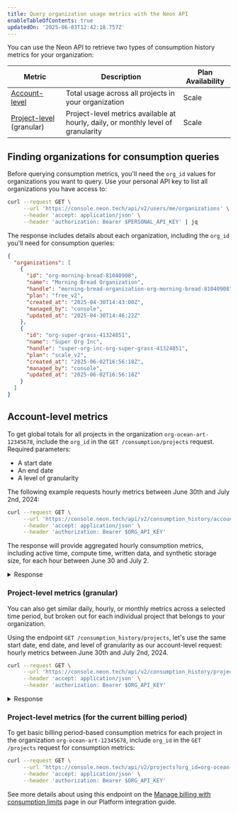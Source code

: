 ```yaml
---
title: Query organization usage metrics with the Neon API
enableTableOfContents: true
updatedOn: '2025-06-03T12:42:18.757Z'
---
```


You can use the Neon API to retrieve two types of consumption history metrics for your organization:

| Metric                                                                                           | Description                                                                       | Plan Availability |
| ------------------------------------------------------------------------------------------------ | --------------------------------------------------------------------------------- | ----------------- |
| [Account-level](https://api-docs.neon.tech/reference/getconsumptionhistoryperaccount)            | Total usage across all projects in your organization                              | Scale             |
| [Project-level](https://api-docs.neon.tech/reference/getconsumptionhistoryperproject) (granular) | Project-level metrics available at hourly, daily, or monthly level of granularity | Scale             |

## Finding organizations for consumption queries

Before querying consumption metrics, you'll need the `org_id` values for organizations you want to query. Use your personal API key to list all organizations you have access to:

```bash shouldWrap
curl --request GET \
     --url 'https://console.neon.tech/api/v2/users/me/organizations' \
     --header 'accept: application/json' \
     --header 'authorization: Bearer $PERSONAL_API_KEY' | jq
```

The response includes details about each organization, including the `org_id` you'll need for consumption queries:

```json
{
  "organizations": [
    {
      "id": "org-morning-bread-81040908",
      "name": "Morning Bread Organization",
      "handle": "morning-bread-organization-org-morning-bread-81040908",
      "plan": "free_v2",
      "created_at": "2025-04-30T14:43:00Z",
      "managed_by": "console",
      "updated_at": "2025-04-30T14:46:22Z"
    },
    {
      "id": "org-super-grass-41324851",
      "name": "Super Org Inc",
      "handle": "super-org-inc-org-super-grass-41324851",
      "plan": "scale_v2",
      "created_at": "2025-06-02T16:56:18Z",
      "managed_by": "console",
      "updated_at": "2025-06-02T16:56:18Z"
    }
  ]
}
```

## Account-level metrics

To get global totals for all projects in the organization `org-ocean-art-12345678`, include the `org_id` in the `GET /consumption/projects` request. Required parameters:

- A start date
- An end date
- A level of granularity

The following example requests hourly metrics between June 30th and July 2nd, 2024:

```bash shouldWrap
curl --request GET \
     --url 'https://console.neon.tech/api/v2/consumption_history/account?from=2024-06-30T15%3A30%3A00Z&to=2024-07-02T15%3A30%3A00Z&granularity=hourly&org_id=org-ocean-art-12345678' \
     --header 'accept: application/json' \
     --header 'authorization: Bearer $ORG_API_KEY'
```

The response will provide aggregated hourly consumption metrics, including active time, compute time, written data, and synthetic storage size, for each hour between June 30 and July 2.

<details>
<summary>Response</summary>

```json
{
  "periods": [
    {
      "period_id": "random-period-abcdef",
      "period_plan": "scale",
      "period_start": "2024-06-01T00:00:00Z",
      "consumption": [
        {
          "timeframe_start": "2024-06-30T15:00:00Z",
          "timeframe_end": "2024-06-30T16:00:00Z",
          "active_time_seconds": 147452,
          "compute_time_seconds": 43215,
          "written_data_bytes": 111777920,
          "synthetic_storage_size_bytes": 41371988928
        },
        {
          "timeframe_start": "2024-06-30T16:00:00Z",
          "timeframe_end": "2024-06-30T17:00:00Z",
          "active_time_seconds": 147468,
          "compute_time_seconds": 43223,
          "written_data_bytes": 110483584,
          "synthetic_storage_size_bytes": 41467955616
        }
        // ... More consumption data
      ]
    },
    {
      "period_id": "random-period-ghijkl",
      "consumption": [
        {
          "timeframe_start": "2024-07-01T00:00:00Z",
          "timeframe_end": "2024-07-01T01:00:00Z",
          "active_time_seconds": 145672,
          "compute_time_seconds": 42691,
          "written_data_bytes": 115110912,
          "synthetic_storage_size_bytes": 42194712672
        },
        {
          "timeframe_start": "2024-07-01T01:00:00Z",
          "timeframe_end": "2024-07-01T02:00:00Z",
          "active_time_seconds": 147464,
          "compute_time_seconds": 43193,
          "written_data_bytes": 110078200,
          "synthetic_storage_size_bytes": 42291858520
        }
        // ... More consumption data
      ]
    }
    // ... More periods
  ]
}
```

</details>

### Project-level metrics (granular)

You can also get similar daily, hourly, or monthly metrics across a selected time period, but broken out for each individual project that belongs to your organization.

Using the endpoint `GET /consumption_history/projects`, let's use the same start date, end date, and level of granularity as our account-level request: hourly metrics between June 30th and July 2nd, 2024.

```bash shouldWrap
curl --request GET \
     --url 'https://console.neon.tech/api/v2/consumption_history/projects?limit=10&from=2024-06-30T00%3A00%3A00Z&to=2024-07-02T00%3A00%3A00Z&granularity=hourly&org_id=org-ocean-art-12345678' \
     --header 'accept: application/json' \
     --header 'authorization: Bearer $ORG_API_KEY'
```

<details>
<summary>Response</summary>

```json shouldWrap
{
  "projects": [
    {
      "project_id": "random-project-123456",
      "periods": [
        {
          "period_id": "random-period-abcdef",
          "period_plan": "scale",
          "period_start": "2024-06-30T00:00:00Z",
          "consumption": [
            {
              "timeframe_start": "2024-06-30T00:00:00Z",
              "timeframe_end": "2024-06-30T01:00:00Z",
              "active_time_seconds": 147472,
              "compute_time_seconds": 43222,
              "written_data_bytes": 112730864,
              "synthetic_storage_size_bytes": 37000959232
            },
            {
              "timeframe_start": "2024-07-01T00:00:00Z",
              "timeframe_end": "2024-07-01T01:00:00Z",
              "active_time_seconds": 1792,
              "compute_time_seconds": 533,
              "written_data_bytes": 0,
              "synthetic_storage_size_bytes": 0
            }
            // ... More consumption data
          ]
        },
        {
          "period_id": "random-period-ghijkl",
          "period_plan": "scale",
          "period_start": "2024-07-01T09:00:00Z",
          "consumption": [
            {
              "timeframe_start": "2024-07-01T09:00:00Z",
              "timeframe_end": "2024-07-01T10:00:00Z",
              "active_time_seconds": 150924,
              "compute_time_seconds": 44108,
              "written_data_bytes": 114912552,
              "synthetic_storage_size_bytes": 36593552376
            }
            // ... More consumption data
          ]
        }
        // ... More periods
      ]
    }
    // ... More projects
  ]
}
```

</details>

### Project-level metrics (for the current billing period)

To get basic billing period-based consumption metrics for each project in the organization `org-ocean-art-12345678`, include `org_id` in the `GET /projects` request for consumption metrics:

```bash shouldWrap
curl --request GET \
     --url 'https://console.neon.tech/api/v2/projects?org_id=org-ocean-art-12345678' \
     --header 'accept: application/json' \
     --header 'authorization: Bearer $ORG_API_KEY'
```

See more details about using this endpoint on the [Manage billing with consumption limits](/docs/guides/consumption-limits#retrieving-metrics-for-all-projects) page in our Platform integration guide.
